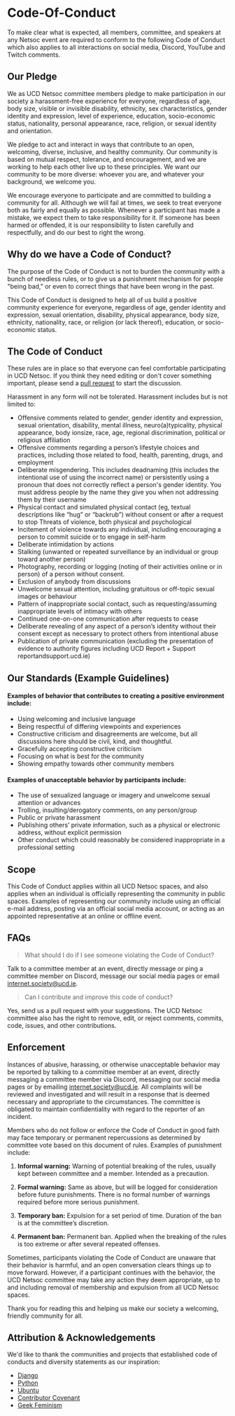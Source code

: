 # Code-Of-Conduct
To make clear what is expected, all members, committee, and speakers at any Netsoc event are required to conform to the following Code of Conduct which also applies to all interactions on social media, Discord, YouTube and Twitch comments.
 
## Our Pledge
We as UCD Netsoc committee members pledge to make participation in our
society a harassment-free experience for everyone, regardless of age, body
size, visible or invisible disability, ethnicity, sex characteristics, gender
identity and expression, level of experience, education, socio-economic status,
nationality, personal appearance, race, religion, or sexual identity
and orientation.
 
We pledge to act and interact in ways that contribute to an open, welcoming,
diverse, inclusive, and healthy community. Our community is based on mutual respect, tolerance, and encouragement, and we are working to help each other live up to these principles. We want our community to be more diverse: whoever you are, and whatever your background, we welcome you.
 
We encourage everyone to participate and are committed to building a community for all. Although we will fail at times, we seek to treat everyone both as fairly and equally as possible. Whenever a participant has made a mistake, we expect them to take responsibility for it. If someone has been harmed or offended, it is our responsibility to listen carefully and respectfully, and do our best to right the wrong.
 

## Why do we have a Code of Conduct?

The purpose of the Code of Conduct is not to burden the community with a bunch of needless rules, or to give us a punishment mechanism for people "being bad," or even to correct things that have been wrong in the past. 

This Code of Conduct is designed to help all of us build a positive community experience for everyone, regardless of age, gender identity and expression, sexual orientation, disability, physical appearance, body size, ethnicity, nationality, race, or religion (or lack thereof), education, or socio-economic status.

## The Code of Conduct
These rules are in place so that everyone can feel comfortable participating in UCD Netsoc. If you think they need editing or don't cover something important, please send a [pull request](https://docs.github.com/en/github/collaborating-with-issues-and-pull-requests/about-pull-requests) to start the discussion.

Harassment in any form will not be tolerated. Harassment includes but is not limited to:

* Offensive comments related to gender, gender identity and expression, sexual orientation, disability, mental illness, neuro(a)typicality, physical appearance, body ionsize, race, age, regional discrimination, political or religious affiliation
* Offensive comments regarding a person’s lifestyle choices and practices, including those related to food, health, parenting, drugs, and employment
* Deliberate misgendering. This includes deadnaming (this includes the intentional use of using the incorrect name) or persistently using a pronoun that does not correctly reflect a person's gender identity. You must address people by the name they give you when not addressing them by their username
* Physical contact and simulated physical contact (eg, textual descriptions like “hug” or “backrub”) without consent or after a request to stop
  Threats of violence, both physical and psychological
* Incitement of violence towards any individual, including encouraging a person to commit suicide or to engage in self-harm
* Deliberate intimidation by actions
* Stalking (unwanted or repeated surveillance by an individual or group toward another person) 
* Photography, recording or logging (noting of their activities online or in person) of a person without consent. 
* Exclusion of anybody from discussions
* Unwelcome sexual attention, including gratuitous or off-topic sexual images or behaviour
* Pattern of inappropriate social contact, such as requesting/assuming inappropriate levels of intimacy with others
* Continued one-on-one communication after requests to cease
* Deliberate revealing of any aspect of a person’s identity without their consent except as necessary to protect others from intentional abuse
* Publication of private communication (excluding the presentation of evidence to authority figures including UCD Report + Support reportandsupport.ucd.ie)
  
  
## Our Standards (Example Guidelines)
#### Examples of behavior that contributes to creating a positive environment include:
* Using welcoming and inclusive language
* Being respectful of differing viewpoints and experiences
* Constructive criticism and disagreements are welcome, but all discussions here should be civil, kind, and thoughtful.
* Gracefully accepting constructive criticism
* Focusing on what is best for the community
* Showing empathy towards other community members
  
#### Examples of unacceptable behavior by participants include:
* The use of sexualized language or imagery and unwelcome sexual attention or advances
* Trolling, insulting/derogatory comments, on any person/group
* Public or private harassment
* Publishing others’ private information, such as a physical or electronic address, without explicit permission
* Other conduct which could reasonably be considered inappropriate in a professional setting

## Scope
This Code of Conduct applies within all UCD Netsoc spaces, and also applies when
an individual is officially representing the community in public spaces.
Examples of representing our community include using an official e-mail address,
posting via an official social media account, or acting as an appointed
representative at an online or offline event.
 
## FAQs
> What should I do if I see someone violating the Code of Conduct?

Talk to a committee member at an event, directly message or ping a committee member on Discord, message our social media pages or email internet.society@ucd.ie.

> Can I contribute and improve this code of conduct?

Yes, send us a pull request with your suggestions. The UCD Netsoc committee also has the right to remove, edit, or reject comments, commits, code, issues, and other contributions. 

## Enforcement

Instances of abusive, harassing, or otherwise unacceptable behavior may be reported by talking to a committee member at an event, directly messaging a committee member via  Discord, messaging our social media pages or by emailing internet.society@ucd.ie. All complaints will be reviewed and investigated and will result in a response that is deemed necessary and appropriate to the circumstances. The committee is obligated to maintain confidentiality with regard to the reporter of an incident.

Members who do not follow or enforce the Code of Conduct in good faith may face temporary or permanent repercussions as determined by committee vote based on this document of rules. Examples of punishment include:

1. **Informal warning:** Warning of potential breaking of the rules, usually kept between committee and a member. Intended as a precaution.

2. **Formal warning:** Same as above, but will be logged for consideration before future punishments. There is no formal number of warnings required before more serious punishment. 

3. **Temporary ban:** Expulsion for a set period of time. Duration of the ban is at the committee’s discretion.

4. **Permanent ban:** Permanent ban. Applied when the breaking of the rules is too extreme or after several repeated offenses.

Sometimes, participants violating the Code of Conduct are unaware that their behavior is harmful, and an open conversation clears things up to move forward. However, if a participant continues with the behavior, the UCD Netsoc committee may take any action they deem appropriate, up to and including removal of membership and expulsion from all UCD Netsoc spaces.

Thank you for reading this and helping us make our society a welcoming, friendly community for all.

## Attribution & Acknowledgements
We'd like to thank the communities and projects that established code of conducts and diversity statements as our inspiration:
* [Django](https://www.djangoproject.com/conduct/reporting/)
* [Python](https://www.python.org/community/diversity/)
* [Ubuntu](https://ubuntu.com/community/code-of-conduct)
* [Contributor Covenant](https://www.contributor-covenant.org/)
* [Geek Feminism](https://geekfeminismdotorg.wordpress.com/about/code-of-conduct/)

